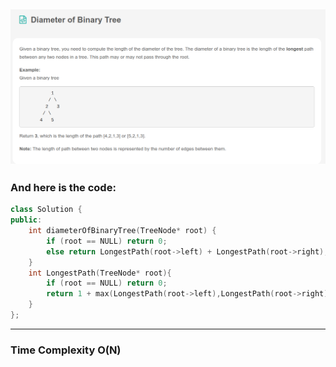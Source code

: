 ## ![](/Archive/images/Leetcode_Day11.png)

### And here is the code:

```c++
class Solution {
public:
    int diameterOfBinaryTree(TreeNode* root) {
        if (root == NULL) return 0;
        else return LongestPath(root->left) + LongestPath(root->right);
    }
    int LongestPath(TreeNode* root){
        if (root == NULL) return 0;
        return 1 + max(LongestPath(root->left),LongestPath(root->right));
    }
};
```

---

### Time Complexity O(N)
